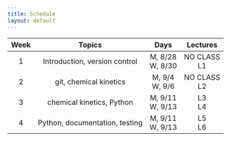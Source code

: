 ```yaml
---
title: Schedule
layout: default
---
```


| Week  | Topics                         | Days                    | Lectures |
| :---: | :---:                          | :---:                   | :---:    |
| 1     | Introduction, version control  | M, 8/28  <br> W, 8/30   | NO CLASS <br> L1 |
| 2     | git, chemical kinetics         | M, 9/4   <br> W, 9/6    | NO CLASS <br> L2 |
| 3     | chemical kinetics, Python      | M, 9/11  <br> W, 9/13   | L3 <br> L4 |
| 4     | Python, documentation, testing | M, 9/11  <br> W, 9/13   | L5 <br> L6 |

